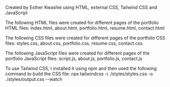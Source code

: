 Created by Esther Kwashie using HTML, external CSS, Tailwind CSS and JavaScript

The following HTML files were created for different pages of the portfolio
HTML files: index.html, about.html, portfolio.html, resume.html, contact.html

The following CSS files were created for different pages of the portfolio
CSS files: styles.css, about.css, portfolio.css, resume.css, contact.css

The following JavaScript files were created for different pages of the portfolio
JavaScript files: script.js, about.js, portfolio.js, contact.js

To use Tailwind CSS, I installed it using npm and then used the following command to build the CSS file:
npx tailwindcss -i ./styles/styles.css -o ./styles/output.css --watch











